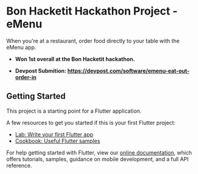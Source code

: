 # Bon Hacketit Hackathon Project - eMenu
When you're at a restaurant, order food directly to your table with the eMenu app.

  * **Won 1st overall at the Bon Hacketit hackathon.**
  
  * **Devpost Submition: https://devpost.com/software/emenu-eat-out-order-in**


## Getting Started

This project is a starting point for a Flutter application.

A few resources to get you started if this is your first Flutter project:

- [Lab: Write your first Flutter app](https://flutter.dev/docs/get-started/codelab)
- [Cookbook: Useful Flutter samples](https://flutter.dev/docs/cookbook)

For help getting started with Flutter, view our
[online documentation](https://flutter.dev/docs), which offers tutorials,
samples, guidance on mobile development, and a full API reference.
